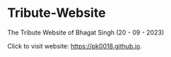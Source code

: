 # Tribute-Website
The Tribute Website of Bhagat Singh (20 - 09 - 2023)



Click to visit website: https://pk0018.github.io.
